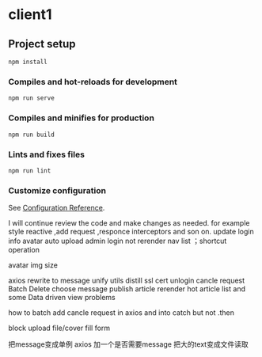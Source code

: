# client1

## Project setup
```
npm install
```

### Compiles and hot-reloads for development
```
npm run serve
```

### Compiles and minifies for production
```
npm run build
```

### Lints and fixes files
```
npm run lint
```

### Customize configuration
See [Configuration Reference](https://cli.vuejs.org/config/).

I will continue review the code and make changes as needed. for example style reactive ,add request ,responce interceptors and son on. update login info avatar auto upload
admin login not rerender nav list ；shortcut operation

avatar img size

axios rewrite to message unify
utils distill
ssl cert
unlogin cancle request
Batch Delete
choose message
publish article rerender hot article list
and some Data driven view problems

how to batch add cancle request in axios and into catch but not .then

block upload file/cover fill form 

把message变成单例
axios 加一个是否需要message
把大的text变成文件读取
